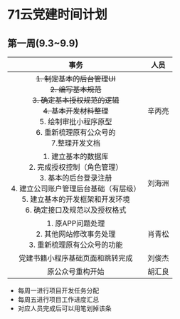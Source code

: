 # 71云党建时间计划

## 第一周(9.3~9.9)

|                    事务                    |  人员  |
| :--------------------------------------: | :--: |
| ~~1. 制定基本的后台管理UI~~<br />~~2. 编写基本规范~~<br />~~3. 确定基本授权规范的逻辑~~<br />~~4. 基本开发材料整理~~<br />5. 绘制审批小程序原型<br />6. 重新梳理原有公众号的 <br />7.整理开发文档 | 辛丙亮  |
| 1. 建立基本的数据库<br />2. 完成授权控制（角色管理）<br />3. 基本的后台登录注册<br />4. 建立公司账户管理后台基础（有层级）<br />5. 建立基本的开发框架和开发环境 <br />6. 确定接口及规范以及授权格式 | 刘海洲  |
| 1. 原APP问题处理<br />2. 其他网站修改事务处理<br />3. 重新梳理原有公众号的功能 | 肖青松  |
|             党建书籍小程序基础页面和跳转完成             | 刘俊杰  |
|                 原公众号重构开始                 | 胡汇良  |

- 每周一进行项目开发任务分配
- 每周五进行项目工作进度汇总
- 对应人员完成后可以用笔划掉该条